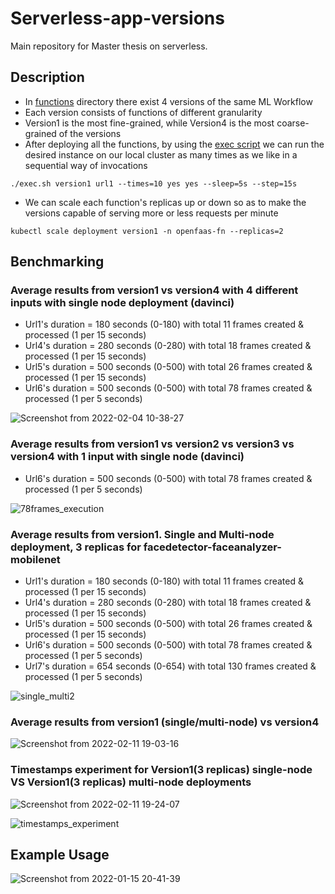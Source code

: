 # Serverless-app-versions

Main repository for Master thesis on serverless.

## Description
* In [functions](https://github.com/dimgiagos44/Serverless-app-versions/tree/main/functions) directory there exist 4 versions of the same ML Workflow
* Each version consists of functions of different granularity
* Version1 is the most fine-grained, while Version4 is the most coarse-grained of the versions
* After deploying all the functions, by using the [exec script](https://github.com/dimgiagos44/Serverless-app-versions/blob/main/exec.sh)
we can run the desired instance on our local cluster as many times as we like in a sequential way of invocations
```
./exec.sh version1 url1 --times=10 yes yes --sleep=5s --step=15s
```
* We can scale each function's replicas up or down so as to make the versions capable
of serving more or less requests per minute
```
kubectl scale deployment version1 -n openfaas-fn --replicas=2
```
## Benchmarking

### Average results from version1 vs version4 with 4 different inputs with single node deployment (davinci)
* Url1's duration = 180 seconds (0-180) with total 11 frames created & processed (1 per 15 seconds)
* Url4's duration = 280 seconds (0-280) with total 18 frames created & processed (1 per 15 seconds)
* Url5's duration = 500 seconds (0-500) with total 26 frames created & processed (1 per 15 seconds)
* Url6's duration = 500 seconds (0-500) with total 78 frames created & processed (1 per 5 seconds)

![Screenshot from 2022-02-04 10-38-27](https://user-images.githubusercontent.com/57920951/152516475-9b542414-3b81-4221-be99-28e5888d5744.png)

### Average results from version1 vs version2 vs version3 vs version4 with 1 input with single node (davinci)
* Url6's duration = 500 seconds (0-500) with total 78 frames created & processed (1 per 5 seconds)

 ![78frames_execution](https://user-images.githubusercontent.com/57920951/152551732-63426362-a7df-46bd-8f42-eb00fe53c3d7.png)
 
### Average results from version1. Single and Multi-node deployment, 3 replicas for facedetector-faceanalyzer-mobilenet
* Url1's duration = 180 seconds (0-180) with total 11  frames created & processed (1 per 15 seconds)
* Url4's duration = 280 seconds (0-280) with total 18  frames created & processed (1 per 15 seconds)
* Url5's duration = 500 seconds (0-500) with total 26  frames created & processed (1 per 15 seconds)
* Url6's duration = 500 seconds (0-500) with total 78  frames created & processed (1 per 5 seconds)
* Url7's duration = 654 seconds (0-654) with total 130 frames created & processed (1 per 5 seconds)

![single_multi2](https://user-images.githubusercontent.com/57920951/152982651-d522ac39-8d8e-4c61-9a32-cc74b095681b.png)

### Average results from version1 (single/multi-node) vs version4

![Screenshot from 2022-02-11 19-03-16](https://user-images.githubusercontent.com/57920951/153639470-f6976d68-519b-4296-baa4-1c5ebd6d16b6.png)

### Timestamps experiment for Version1(3 replicas) single-node VS Version1(3 replicas) multi-node deployments

![Screenshot from 2022-02-11 19-24-07](https://user-images.githubusercontent.com/57920951/153639554-15e0b71f-d2f9-4675-8445-173caa9e36c9.png)


![timestamps_experiment](https://user-images.githubusercontent.com/57920951/153643250-ea74508f-3049-48b1-a51d-addd0be4791f.png)


<!---
### Configs:
* config1: 
![Screenshot from 2022-01-19 18-19-54](https://user-images.githubusercontent.com/57920951/150173762-df3fed45-af57-4b42-ae7e-8a4f12027855.png)

* config2: 
all functions placed on the worker3 (coroni) 

* config3: 
all functions placed on the worker1 (davinci)
--->
## Example Usage

![Screenshot from 2022-01-15 20-41-39](https://user-images.githubusercontent.com/57920951/149634004-1356f129-a036-4c0b-857b-aa24e710a2ba.png)
